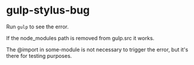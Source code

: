 gulp-stylus-bug
===============

Run `gulp` to see the error.

If the node_modules path is removed from gulp.src it works.

The @import in some-module is not necessary to trigger the error, but it's there for testing purposes.

